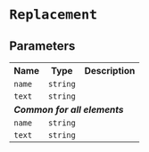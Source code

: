 # `Replacement`
## Parameters 
<table><tr><th>Name</th><th>Type</th><th>Description</th></tr>
<tr><td><code>name</code></td><td><code>string</code></td><td></td></tr>
<tr><td><code>text</code></td><td><code>string</code></td><td></td></tr>
<tr><td colspan='3'><b><em>Common for all elements</em></b></td></tr>
<tr><td><code>name</code></td><td><code>string</code></td><td></td></tr>
<tr><td><code>text</code></td><td><code>string</code></td><td></td></tr>
</table>